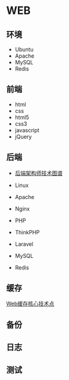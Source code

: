 # WEB

## 环境

* Ubuntu
* Apache
* MySQL
* Redis

## 前端

* html
* css
* html5
* css3
* javascript
* jQuery


## 后端

* [后端架构师技术图谱](https://github.com/xingshaocheng/architect-awesome/blob/master/README.md)


* Linux

* Apache
* Nginx

* PHP
* ThinkPHP
* Laravel

* MySQL
* Redis

## 缓存

[Web缓存核心技术点](http://mp.weixin.qq.com/s?__biz=MzIyMDA1MzgyNw==&mid=2651968866&idx=1&sn=25554c31eac32e78664b962412f515de&chksm=8c349d4ebb431458bef22609db7e9e76d33035ad92c31cbb2d201d13ce94bb8203c69ab9fb33&mpshare=1&scene=1&srcid=11132Z9cZpEE3dXRVhzdSCac&from=groupmessage&isappinstalled=0#wechat_redirect)

## 备份

## 日志

## 测试

